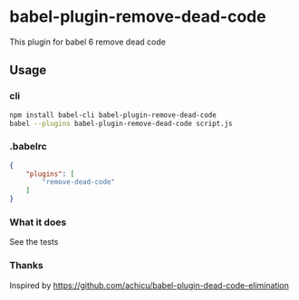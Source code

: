 # babel-plugin-remove-dead-code

This plugin for babel 6 remove dead code

## Usage

### cli

```sh
npm install babel-cli babel-plugin-remove-dead-code
babel --plugins babel-plugin-remove-dead-code script.js
```

### .babelrc

```json
{
	"plugins": [
		"remove-dead-code"
	]
}
```

### What it does

See the tests

### Thanks

Inspired by https://github.com/achicu/babel-plugin-dead-code-elimination